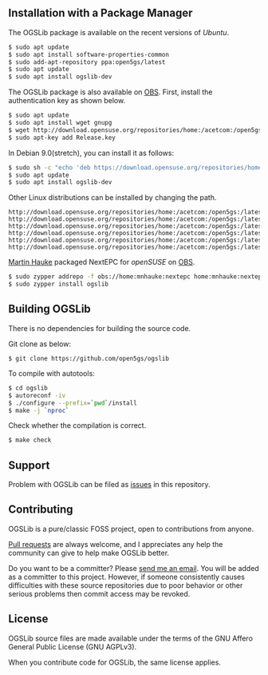 ## Installation with a Package Manager

The OGSLib package is available on the recent versions of *Ubuntu*.
```bash
$ sudo apt update
$ sudo apt install software-properties-common
$ sudo add-apt-repository ppa:open5gs/latest
$ sudo apt update
$ sudo apt install ogslib-dev
```

The OGSLib package is also available on [OBS](https://build.opensuse.org/package/show/home:acetcom:open5gs:snapshot/ogslib). First, install the authentication key as shown below.

```bash
$ sudo apt update
$ sudo apt install wget gnupg
$ wget http://download.opensuse.org/repositories/home:/acetcom:/open5gs:/latest/Debian_9.0/Release.key
$ sudo apt-key add Release.key
```

In Debian 9.0(stretch), you can install it as follows:

```bash
$ sudo sh -c "echo 'deb https://download.opensuse.org/repositories/home:/acetcom:/open5gs:/latest/Debian_9.0/ ./' > /etc/apt/sources.list.d/open5gs.list"
$ sudo apt update
$ sudo apt install ogslib-dev
```

Other Linux distributions can be installed by changing the path.

```
http://download.opensuse.org/repositories/home:/acetcom:/open5gs:/latest/Debian_9.0/
http://download.opensuse.org/repositories/home:/acetcom:/open5gs:/latest/Raspbian_9.0/
http://download.opensuse.org/repositories/home:/acetcom:/open5gs:/latest/xUbuntu_16.04/
http://download.opensuse.org/repositories/home:/acetcom:/open5gs:/latest/xUbuntu_17.10/
http://download.opensuse.org/repositories/home:/acetcom:/open5gs:/latest/xUbuntu_18.04/
http://download.opensuse.org/repositories/home:/acetcom:/open5gs:/latest/xUbuntu_18.10/
```

[Martin Hauke](https://build.opensuse.org/user/show/mnhauke) packaged NextEPC for *openSUSE* on [OBS](https://build.opensuse.org/package/show/home:mnhauke:nextepc/ogslib).

```bash
$ sudo zypper addrepo -f obs://home:mnhauke:nextepc home:mnhauke:nextepc
$ sudo zypper install ogslib
```

## Building OGSLib

There is no dependencies for building the source code.

Git clone as below:

```
$ git clone https://github.com/open5gs/ogslib
```

To compile with autotools:

```bash
$ cd ogslib
$ autoreconf -iv
$ ./configure --prefix=`pwd`/install
$ make -j `nproc`
```

Check whether the compilation is correct.
```bash
$ make check
```

## Support

Problem with OGSLib can be filed as [issues](https://github.com/open5gs/ogslib/issues) in this repository. 

## Contributing

OGSLib is a pure/classic FOSS project, open to contributions from anyone.

[Pull requests](https://github.com/open5gs/ogslib/pulls) are always welcome, and I appreciates any help the community can give to help make OGSLib better.

Do you want to be a committer? Please [send me an email](mailto:acetcom@gmail.com). You will be added as a committer to this project. However, if someone consistently causes difficulties with these source repositories due to poor behavior or other serious problems then commit access may be revoked.

## License

OGSLib source files are made available under the terms of the GNU Affero General Public License (GNU AGPLv3).

When you contribute code for OGSLib, the same license applies.

